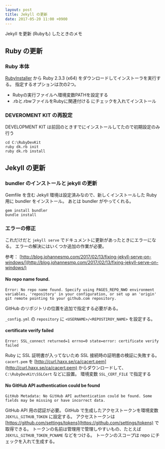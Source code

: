 ```yaml
---
layout: post
title: Jekyll の更新
date: 2017-05-20 11:00 +0900
---
```

Jekyll を更新 (Rubyも) したときのメモ

## Ruby の更新
### Ruby 本体
[RubyInstaller](https://rubyinstaller.org/) から Ruby 2.3.3 (x64) をダウンロードしてインストーラを実行する。
指定するオプションは次の2つ。
+ Rubyの実行ファイルへ環境変数PATHを設定する
+ .rbと.rbwファイルをRubyに関連付ける
にチェックを入れてインストール

### DEVEROMENT KIT の再設定
DEVELOPMENT KIT は前回のときすでにインストールしてたので初期設定のみ行う

```
cd C:\RubyDevKit
ruby dk.rb init
ruby dk.rb install
```

## Jekyll の更新
### bundler のインストールと jekyll の更新
Gemfile を含む Jekyll 環境は設定済みなので、新しくインストールした Ruby 用に bundler をインストール。
あとは bundler がやってくれる。

```
gem install bundler
bundle install
```

### エラーの修正
これだけだと `jekyll serve` でドキュメントに更新があったときにエラーになる。
エラーの解決にはいくつか追加の作業が必要。

参考： [http://blog.johannesmp.com/2017/02/13/fixing-jekyll-serve-on-windows/](http://blog.johannesmp.com/2017/02/13/fixing-jekyll-serve-on-windows/)

#### No repo name found.

```
Error: No repo name found. Specify using PAGES_REPO_NWO environment variables, 'repository' in your configuration, or set up an 'origin' git remote pointing to your github.com repository.
```

GitHub のリポジトリの位置を追加で指定する必要がある。

`_config.yml` の `repository` に `<USERNAME>/<REPOSTIROY_NAME>` を設定する。

#### certificate verify failed

```
Error: SSL_connect returned=1 errno=0 state=error: certificate verify failed
```

Ruby に SSL 証明書が入ってないため SSL 接続時の証明書の検証に失敗する。
`cacert.pem` を [http://curl.haxx.se/ca/cacert.pem](http://curl.haxx.se/ca/cacert.pem) からダウンロードして、
`C:\RubyDevKit\SSLCert` などに設置。
環境変数 `SSL_CERT_FILE` で指定する

#### No GitHub API authentication could be found

```
GitHub Metadata: No GitHub API authentication could be found. Some fields may be missing or have incorrect data.
```

GitHub API 用の認証が必要。
GitHub で生成したアクセストークンを環境変数 `JEKYLL_GITHUB_TOKEN` に設定する。
アクセストークンは [https://github.com/settings/tokens](https://github.com/settings/tokens) で取得できる。
トークンの名前は管理用で管理しやすいもの、たとえば `JEKYLL_GITHUB_TOKEN_PCNAME` などをつける。
トークンのスコープは repo にチェックを入れて生成する。

